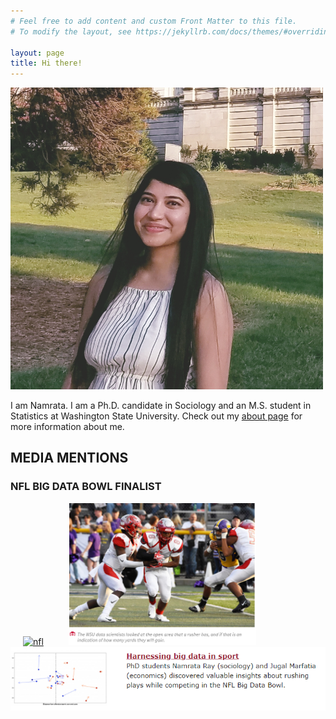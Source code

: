 ```yaml
---
# Feel free to add content and custom Front Matter to this file.
# To modify the layout, see https://jekyllrb.com/docs/themes/#overriding-theme-defaults

layout: page
title: Hi there! 
---
```


<img src="me.jpg" alt="me" width="500"/>


I am Namrata. I am a Ph.D. candidate in Sociology and an M.S. student in Statistics at Washington State University.
Check out my <a href="./about">about page</a> for more information about me.

   
## MEDIA MENTIONS

### NFL BIG DATA BOWL FINALIST 

<p float="left">
<a href="https://operations.nfl.com/updates/the-game/2020-big-data-bowl-results/" rel="NFL Football Operations"><img src="nfl.jpg" alt="nfl" width="300" height="230" hspace="20/></a>
<a href="https://news.wsu.edu/2020/02/24/wsu-students-named-finalists-nfl-data-competition/" rel="WSU News"><img src="wsu1.PNG" alt="nfl1" width="300" hspace="20"/></a>
<a href="https://cas.wsu.edu/2020/02/24/wsu-students-named-finalists-in-nfl-data-competition/" rel="CAS WSU News"><img src="wsu2.PNG" alt="nfl2" width="800"/></a>
</p>

